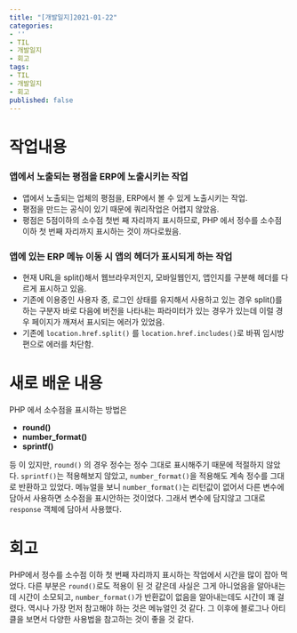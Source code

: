 ```yaml
---
title: "[개발일지]2021-01-22"
categories:
- ''
- TIL
- 개발일지
- 회고
tags:
- TIL
- 개발일지
- 회고
published: false
---
```


# 작업내용
### 앱에서 노출되는 평점을 ERP에 노출시키는 작업   
- 앱에서 노출되는 업체의 평점을, ERP에서 볼 수 있게 노출시키는 작업.   
- 평점을 만드는 공식이 있기 때문에 쿼리작업은 어렵지 않았음.   
- 평점은 5점이하의 소수점 첫번 째 자리까지 표시하므로, PHP 에서 정수를 소수점 이하 첫 번째 자리까지 표시하는 것이 까다로웠음.
### 앱에 있는 ERP 메뉴 이동 시 앱의 헤더가 표시되게 하는 작업  
- 현재 URL을 split()해서 웹브라우저인지, 모바일웹인지, 앱인지를 구분해 헤더를 다르게 표시하고 있음.   
- 기존에 이용중인 사용자 중, 로그인 상태를 유지해서 사용하고 있는 경우 split()를 하는 구분자 바로 다음에 버전을 나타내는 파라미터가 있는 경우가 있는데 이럴 경우 페이지가 깨져서 표시되는 에러가 있었음.   
- 기존에 `location.href.split()` 를 `location.href.includes()`로 바꿔 임시방편으로 에러를 차단함.
# 새로 배운 내용
PHP 에서 소수점을 표시하는 방법은   
- **round()**   
- **number_format()**   
- **sprintf()**   

등 이 있지만, `round()` 의 경우 정수는 정수 그대로 표시해주기 때문에 적절하지 않았다. `sprintf()`는 적용해보지 않았고, `number_format()`을 적용해도 계속 정수를 그대로 반환하고 있었다. 메뉴얼을 보니 `number_format()`는 리턴값이 없어서 다른 변수에 담아서 사용하면 소수점을 표시안하는 것이었다. 그래서 변수에 담지않고 그대로 `response` 객체에 담아서 사용했다.   
# 회고
PHP에서 정수를 소수점 이하 첫 번째 자리까지 표시하는 작업에서 시간을 많이 잡아 먹었다. 다른 부분은 `round()`로도 적용이 된 것 같은데 사실은 그게 아니었음을 알아내는데 시간이 소모되고, `number_format()`가 반환값이 없음을 알아내는데도 시간이 꽤 걸렸다. 역시나 가장 먼저 참고해야 하는 것은 메뉴얼인 것 같다. 그 이후에 블로그나 아티클을 보면서 다양한 사용법을 참고하는 것이 좋을 것 같다.
